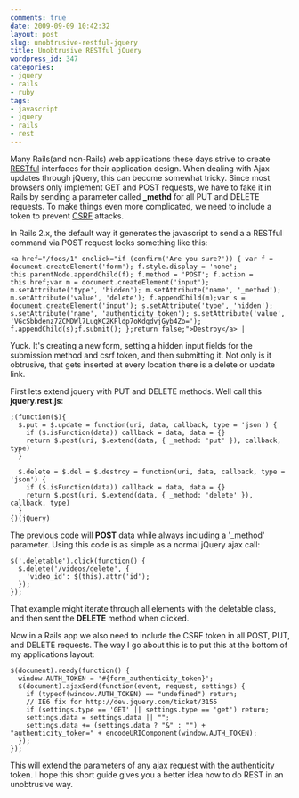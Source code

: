 ```yaml
---
comments: true
date: 2009-09-09 10:42:32
layout: post
slug: unobtrusive-restful-jquery
title: Unobtrusive RESTful jQuery
wordpress_id: 347
categories:
- jquery
- rails
- ruby
tags:
- javascript
- jquery
- rails
- rest
---
```


Many Rails(and non-Rails) web applications these days strive to create [RESTful](http://en.wikipedia.org/wiki/Representational_State_Transfer) interfaces for their application design. When dealing with Ajax updates through jQuery, this can become somewhat tricky. Since most browsers only implement GET and POST requests, we have to fake it in Rails by sending a parameter called **_methd** for all PUT and DELETE requests. To make things even more complicated, we need to include a token to prevent [CSRF](http://en.wikipedia.org/wiki/Cross-site_request_forgery) attacks.

In Rails 2.x, the default way it generates the javascript to send a a RESTful command via POST request looks something like this:


    
    
    <a href="/foos/1" onclick="if (confirm('Are you sure?')) { var f = document.createElement('form'); f.style.display = 'none'; this.parentNode.appendChild(f); f.method = 'POST'; f.action = this.href;var m = document.createElement('input'); m.setAttribute('type', 'hidden'); m.setAttribute('name', '_method'); m.setAttribute('value', 'delete'); f.appendChild(m);var s = document.createElement('input'); s.setAttribute('type', 'hidden'); s.setAttribute('name', 'authenticity_token'); s.setAttribute('value', 'VGcSbbdenz7ZCMDWl7LugKC2KFldp7oKdgdvjGyb4Zo='); f.appendChild(s);f.submit(); };return false;">Destroy</a> |
    



Yuck. It's creating a new form, setting a hidden input fields for the submission method and csrf token, and then submitting it. Not only is it obtrusive, that gets inserted at every location there is a delete or update link. 

First lets extend jquery with PUT and DELETE methods. Well call this **jquery.rest.js**:


    
    
    ;(function($){
      $.put = $.update = function(uri, data, callback, type = 'json') {
        if ($.isFunction(data)) callback = data, data = {}
        return $.post(uri, $.extend(data, { _method: 'put' }), callback, type)
      }
      
      $.delete = $.del = $.destroy = function(uri, data, callback, type = 'json') {
        if ($.isFunction(data)) callback = data, data = {}
        return $.post(uri, $.extend(data, { _method: 'delete' }), callback, type)
      }
    {)(jQuery)
    



The previous code will **POST** data while always including a '_method' parameter. Using this code is as simple as a normal jQuery ajax call:


    
    
    $('.deletable').click(function() {
      $.delete('/videos/delete', {
        'video_id': $(this).attr('id');
      });
    });
    



That example might iterate through all elements with the deletable class, and then sent the **DELETE** method when clicked.

 Now in a Rails app we also need to include the CSRF token in all POST, PUT, and DELETE requests. The way I go about this is to put this at the bottom of my applications layout:


    
    
    $(document).ready(function() {
      window.AUTH_TOKEN = '#{form_authenticity_token}';
      $(document).ajaxSend(function(event, request, settings) {
        if (typeof(window.AUTH_TOKEN) == "undefined") return;
        // IE6 fix for http://dev.jquery.com/ticket/3155
        if (settings.type == 'GET' || settings.type == 'get') return;
        settings.data = settings.data || "";
        settings.data += (settings.data ? "&" : "") + "authenticity_token=" + encodeURIComponent(window.AUTH_TOKEN);
      });
    });
    



This will extend the parameters of any ajax request with the authenticity token. I hope this short guide gives you a better idea how to do REST in an unobtrusive way.
